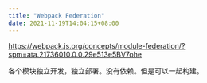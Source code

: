 ```yaml
---
title: "Webpack Federation"
date: 2021-11-19T14:04:15+08:00
---
```


https://webpack.js.org/concepts/module-federation/?spm=ata.21736010.0.0.29e513e5BV7ohe

各个模块独立开发，独立部署。没有依赖。但是可以一起构建。

